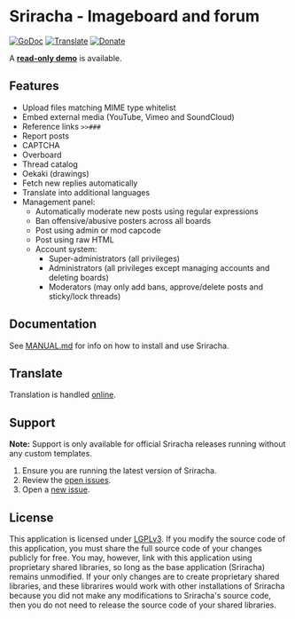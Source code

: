 # Sriracha - Imageboard and forum
[![GoDoc](https://codeberg.org/tslocum/godoc-static/raw/branch/main/badge.svg)](https://pkg.go.dev/codeberg.org/tslocum/sriracha#section-documentation)
[![Translate](https://translate.codeberg.org/widget/sriracha/sriracha/svg-badge.svg)](https://translate.codeberg.org/projects/sriracha/sriracha/)
[![Donate](https://img.shields.io/liberapay/receives/rocket9labs.com.svg?logo=liberapay)](https://liberapay.com/rocket9labs.com)

A [**read-only demo**](https://sriracha.rocket9labs.com/img/) is available.

## Features

- Upload files matching MIME type whitelist
- Embed external media (YouTube, Vimeo and SoundCloud)
- Reference links `>>###`
- Report posts
- CAPTCHA
- Overboard
- Thread catalog
- Oekaki (drawings)
- Fetch new replies automatically
- Translate into additional languages
- Management panel:
  - Automatically moderate new posts using regular expressions
  - Ban offensive/abusive posters across all boards
  - Post using admin or mod capcode
  - Post using raw HTML
  - Account system:
    - Super-administrators (all privileges)
    - Administrators (all privileges except managing accounts and deleting boards)
    - Moderators (may only add bans, approve/delete posts and sticky/lock threads)

## Documentation

See [MANUAL.md](https://codeberg.org/tslocum/sriracha/src/branch/main/MANUAL.md)
for info on how to install and use Sriracha.

## Translate

Translation is handled [online](https://translate.codeberg.org/projects/sriracha/sriracha/).

## Support

**Note:** Support is only available for official Sriracha releases running without any custom templates.

  1. Ensure you are running the latest version of Sriracha.
  2. Review the [open issues](https://codeberg.org/tslocum/sriracha/issues).
  3. Open a [new issue](https://codeberg.org/tslocum/sriracha/issues/new).

## License

This application is licensed under [LGPLv3](https://codeberg.org/tslocum/sriracha/src/branch/main/LICENSE).
If you modify the source code of this application, you must share the full
source code of your changes publicly for free. You may, however, link with this
application using proprietary shared libraries, so long as the base application
(Sriracha) remains unmodified. If your only changes are to create proprietary
shared libraries, and these librarires would work with other installations of
Sriracha because you did not make any modifications to Sriracha's source code,
then you do not need to release the source code of your shared libraries.
